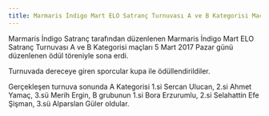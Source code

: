```yaml
---
title: Marmaris İndigo Mart ELO Satranç Turnuvası A ve B Kategorisi Maçları Sona Erdi
---
```


Marmaris İndigo Satranç tarafından düzenlenen Marmaris İndigo Mart ELO Satranç Turnuvası A ve B Kategorisi maçları 5 Mart 2017 Pazar günü düzenlenen ödül töreniyle sona erdi.  

Turnuvada dereceye giren sporcular kupa ile ödüllendirildiler.  

Gerçekleşen turnuva sonunda A Kategorisi 1.si Sercan Ulucan, 2.si Ahmet Yamaç, 3.sü Merih Ergin, B grubunun 1.si Bora Erzurumlu, 2.si Selahattin Efe Şişman, 3.sü Alparslan Güler oldular.  
